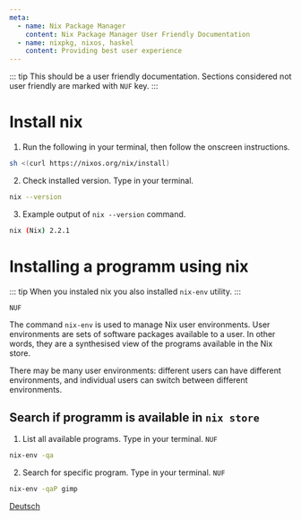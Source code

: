 ```yaml
---
meta:
  - name: Nix Package Manager
    content: Nix Package Manager User Friendly Documentation
  - name: nixpkg, nixos, haskel
    content: Providing best user experience
---
```


::: tip
This should be a user friendly documentation. 
Sections considered not user friendly are marked with `NUF` key.
:::

# Install nix

1. Run the following in your terminal, then follow the onscreen instructions.

```sh
sh <(curl https://nixos.org/nix/install)
```
2. Check installed version. Type in your terminal.

```sh
nix --version
```

3. Example output of `nix --version` command.

```sh
nix (Nix) 2.2.1
```

# Installing a programm using nix

::: tip
When you instaled nix you also installed `nix-env` utility.
:::

`NUF`

The command `nix-env` is used to manage Nix user environments. User environments are sets of software packages available to a
user. In other words, they are a synthesised view of the programs available in the Nix store. 

There may be many user environments: different users can have different environments, and individual users can switch between different
environments.

## Search if programm is available in `nix store`

1. List all available programs. Type in your terminal.
`NUF`
```sh
nix-env -qa
```

2. Search for specific program. Type in your terminal.
`NUF`
```sh
nix-env -qaP gimp
```


[Deutsch](/de/)
